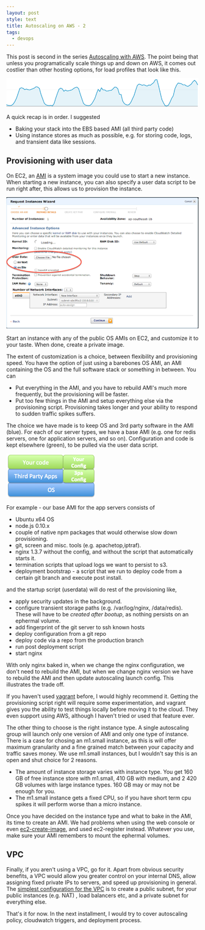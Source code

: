 ```yaml
---
layout: post
style: text
title: Autoscaling on AWS - 2
tags: 
  - devops
---
```


This post is second in the series [Autoscaling with AWS](/2013/06/21/autoscaling-with-aws/). The point being that unless you programatically scale things up and down on AWS, it comes out costlier than other hosting options, for load profiles that look like this.

![load profiles](/img/loadprofile.png "Our load profile")

A quick recap is in order. I suggested

 * Baking your stack into the EBS based AMI (all third party code)
 * Using instance stores as much as possible, e.g. for storing code, logs, and transient data like sessions.

## Provisioning with user data

On EC2, an [AMI](https://aws.amazon.com/amis/) is a system image you could use to start a new instance. When starting a new instance, you can also specify a user data script to be run right after, this allows us to provision the instance.

![qzaidi.github.io](/img/userdata.png "Provisioning an instance via user data")

Start an instance with any of the public OS AMIs on EC2, and customize it to your taste. When done, create a private image. 

The extent of customization is a choice, between flexibility and provisioning speed. You have the option of just using a barebones OS AMI, an AMI containing the OS and the full software stack or something in between. You can

 * Put everything in the AMI, and you have to rebuild AMI's much more frequently, but the provisioning will be faster.
 * Put too few things in the AMI and setup everything else via the provisioning script. Provisioning takes longer and your ability to respond to sudden traffic spikes suffers.

The choice we have made is to keep OS and 3rd party software in the AMI (blue). For each of our server types, we have a base AMI (e.g. one for redis servers, one for application servers, and so on). Configuration and code is kept elsewhere (green), to be pulled via the user data script.

![qzaidi.github.io](/img/stack.png "Our Stack")

For example - our base AMI for the app servers consists of

- Ubuntu x64 OS
- node.js 0.10.x
- couple of native npm packages that would otherwise slow down provisioning.
- git, screen and misc. tools (e.g. apachetop,iptraf).
- nginx 1.3.7 without the config, and without the script that automatically starts it.
- termination scripts that upload logs we want to persist to s3.
- deployment bootstrap - a script that we run to deploy code from a certain git branch and execute post install.

and the startup script (userdata) will do rest of the provisioning like,

- apply security updates in the background.
- configure transient storage paths (e.g. /var/log/nginx, /data/redis). These will have to be *created after bootup*, as nothing persists on an ephermal volume.
- add fingerprint of the git server to ssh known hosts
- deploy configuration from a git repo
- deploy code via a repo from the production branch
- run post deployment script
- start nginx

With only nginx baked in, when we change the nginx configuration, we don't need to rebuild the AMI, but when we change nginx version we have to rebuild the AMI and then update autoscaling launch config. This illustrates the trade off. 

If you haven't used [vagrant](http://www.vagrantup.com) before, I would highly recommend it. Getting the provisioning script right will require some experimentation, and vagrant gives you the ability to test things locally before moving it to the cloud. They even support using AWS, although I haven't tried or used that feature ever.

The other thing to choose is the right instance type. A single autoscaling group will launch only one version of AMI and only one type of instance. There is a case for chosing an  m1.small instance, as this is will offer maximum granularity and a fine grained match between your capacity and traffic saves money. We use m1.small instances, but I wouldn't say this is an open and shut choice for 2 reasons.

- The amount of instance storage varies with instance type. You get 160 GB of free instance store with m1.small, 410 GB with medium, and 2 420 GB volumes with large instance types. 160 GB may or may not be enough for you.
- The m1.small instance gets a fixed CPU, so if you have short term cpu spikes it will perform worse than a micro instance. 

Once you have decided on the instance type and what to bake in the AMI, its time to create an AMI. We had problems when using the web console or even [ec2-create-image](https://forums.aws.amazon.com/message.jspa?messageID=218886), and used ec2-register instead. Whatever you use, make sure your AMI remembers to mount the ephermal volumes.

## VPC

Finally, if you aren't using a VPC, go for it. Apart from obvious security benefits, a VPC would allow you greater control on your internal DNS, allow assigning fixed private IPs to servers, and speed up provisioning in general. The [simplest configuration for the VPC](http://docs.aws.amazon.com/AmazonVPC/latest/UserGuide/VPC_Scenario2.html) is to create a public subnet, for your public instances (e.g. NAT) , load balancers etc, and a private subnet for everything else. 

That's it for now. In the next installment, I would try to cover autoscaling policy, cloudwatch triggers, and deployment process.
